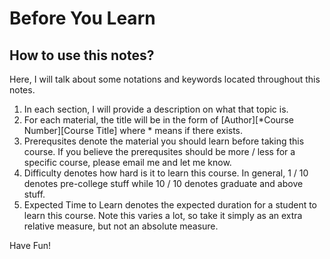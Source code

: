 # Before You Learn
## How to use this notes?

Here, I will talk about some notations and keywords located throughout this notes.
1. In each section, I will provide a description on what that topic is.
2. For each material, the title will be in the form of [Author][*Course Number][Course Title] where * means if there exists.
3. Prerequsites denote the material you should learn before taking this course. If you believe the prerequsites should be more / less for a specific course, please email me and let me know.
4. Difficulty denotes how hard is it to learn this course. In general, 1 / 10 denotes pre-college stuff while 10 / 10 denotes graduate and above stuff.
5. Expected Time to Learn denotes the expected duration for a student to learn this course. Note this varies a lot, so take it simply as an extra relative measure, but not an absolute measure.

Have Fun!
